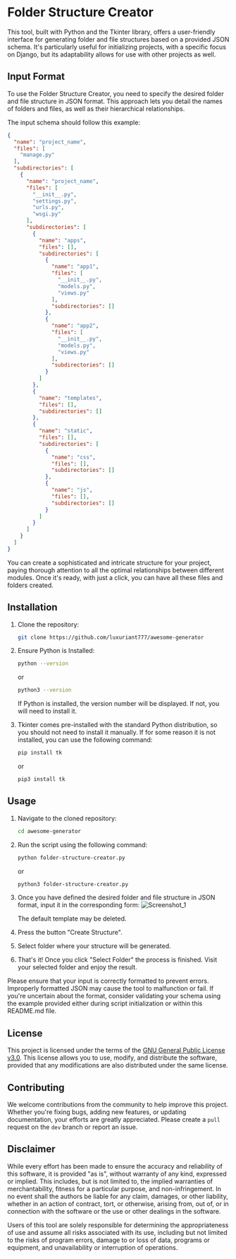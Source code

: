 # Folder Structure Creator
This tool, built with Python and the Tkinter library, offers a user-friendly interface for generating folder
and file structures based on a provided JSON schema. It's particularly useful for initializing projects, with
a specific focus on Django, but its adaptability allows for use with other projects as well.

## Input Format
To use the Folder Structure Creator, you need to specify the desired folder and file structure in JSON format.
This approach lets you detail the names of folders and files, as well as their hierarchical relationships.

The input schema should follow this example:

```json
{
  "name": "project_name",
  "files": [
    "manage.py"
  ],
  "subdirectories": [
    {
      "name": "project_name",
      "files": [
        "__init__.py",
        "settings.py",
        "urls.py",
        "wsgi.py"
      ],
      "subdirectories": [
        {
          "name": "apps",
          "files": [],
          "subdirectories": [
            {
              "name": "app1",
              "files": [
                "__init__.py",
                "models.py",
                "views.py"
              ],
              "subdirectories": []
            },
            {
              "name": "app2",
              "files": [
                "__init__.py",
                "models.py",
                "views.py"
              ],
              "subdirectories": []
            }
          ]
        },
        {
          "name": "templates",
          "files": [],
          "subdirectories": []
        },
        {
          "name": "static",
          "files": [],
          "subdirectories": [
            {
              "name": "css",
              "files": [],
              "subdirectories": []
            },
            {
              "name": "js",
              "files": [],
              "subdirectories": []
            }
          ]
        }
      ]
    }
  ]
}
```
You can create a sophisticated and intricate structure for your project, paying thorough attention to all
the optimal relationships between different modules. Once it's ready, with just a click, you can have all
these files and folders created.

## Installation
1. Clone the repository:
    
    ```bash
    git clone https://github.com/luxuriant777/awesome-generator
    ```

2. Ensure Python is Installed:

    ``` bash
    python --version
    ```
    
    or
    ```bash
    python3 --version
    ```
    
    If Python is installed, the version number will be displayed. If not, you will need to install it.

3. Tkinter comes pre-installed with the standard Python distribution, so you should not need to install 
it manually. If for some reason it is not installed, you can use the following command:

    ```bash
    pip install tk
    ```
    
    or
    
    ```bash
    pip3 install tk
    ```

## Usage
1. Navigate to the cloned repository:

    ```bash
    cd awesome-generator
    ```

2. Run the script using the following command:
    
    ```bash
    python folder-structure-creator.py
    ```
    
    or
    
    ```bash
    python3 folder-structure-creator.py
    ```

3. Once you have defined the desired folder and file structure in JSON format, input it in the corresponding
    form:
    ![Screenshot_1](https://github.com/luxuriant777/awesome-generator/assets/20545475/8180470f-5dc0-4e3d-9e22-65e3a53e3a92)

    The default template may be deleted.

4. Press the button "Create Structure".

5. Select folder where your structure will be generated.

6. That's it! Once you click "Select Folder" the process is finished. Visit your selected folder and enjoy
   the result.

Please ensure that your input is correctly formatted to prevent errors. Improperly formatted JSON may cause
the tool to malfunction or fail. If you're uncertain about the format, consider validating your schema using
the example provided either during script initialization or within this README.md file.

## License
This project is licensed under the terms of the [GNU General Public License v3.0](https://www.gnu.org/licenses/gpl-3.0.en.html).
This license allows you to use, modify, and distribute the software, provided that any modifications
are also distributed under the same license.

## Contributing
We welcome contributions from the community to help improve this project. Whether you're fixing bugs, adding
new features, or updating documentation, your efforts are greatly appreciated. Please create a `pull` request 
on the `dev` branch or report an issue.

## Disclaimer
While every effort has been made to ensure the accuracy and reliability of this software, it is provided "as is",
without warranty of any kind, expressed or implied. This includes, but is not limited to, the implied warranties
of merchantability, fitness for a particular purpose, and non-infringement. In no event shall the authors be
liable for any claim, damages, or other liability, whether in an action of contract, tort, or otherwise,
arising from, out of, or in connection with the software or the use or other dealings in the software.

Users of this tool are solely responsible for determining the appropriateness of use and assume all risks 
associated with its use, including but not limited to the risks of program errors, damage to or loss of data, 
programs or equipment, and unavailability or interruption of operations.
